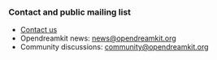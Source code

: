 
### Contact and public mailing list

* [Contact us](mailto:contact@opendreamkit.org)
* Opendreamkit news: [news@opendreamkit.org](https://listes.services.cnrs.fr/wws/info/opendreamkit-news)
* Community discussions: [community@opendreamkit.org](https://listes.services.cnrs.fr/wws/info/opendreamkit-community)
